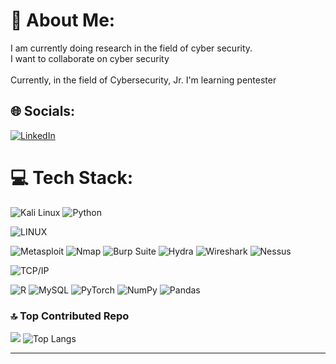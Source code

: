 
# 💫 About Me:
I am currently doing research in the field of cyber security.<br>I want to collaborate on cyber security<br><br>Currently, in the field of Cybersecurity, Jr. I'm learning pentester


## 🌐 Socials:
[![LinkedIn](https://img.shields.io/badge/LinkedIn-%230077B5.svg?logo=linkedin&logoColor=white)](https://linkedin.com/in/https://www.linkedin.com/in/sengin-ozlem) 

# 💻 Tech Stack:
![Kali Linux](https://img.shields.io/badge/Kali%20Linux-%23111.svg?style=flat&logo=Kali%20Linux&logoColor=white)
![Python](https://img.shields.io/badge/python-3670A0?style=flat&logo=python&logoColor=ffdd54) 


![LINUX](https://img.shields.io/badge/Linux-FCC624?style=flat&logo=linux&logoColor=black) 

![Metasploit](https://img.shields.io/badge/Metasploit-%23E4405F.svg?style=flat&logo=Metasploit&logoColor=white) 
![Nmap]([https://img.shields.io/badge/Nmap-%#7D8C7D.svg?style=flat&logo=Nmap&logoColor=white](https://img.shields.io/badge/Nmap-%#7D8C7D.svg?style=flat&logo=Nmap&logoColor=white)) 
![Burp Suite](https://img.shields.io/badge/Burp_Suite-%23FF6347.svg?style=flat&logo=Burp%20Suite&logoColor=white) 
![Hydra](https://img.shields.io/badge/Hydra-%234B0082.svg?style=flat&logo=Hydra&logoColor=white)
![Wireshark](https://img.shields.io/badge/Wireshark-%231167B6.svg?style=flat&logo=Wireshark&logoColor=white) 
![Nessus](https://img.shields.io/badge/Nessus-%23347FBB.svg?style=flat&logo=Nessus&logoColor=white)

![TCP/IP](https://img.shields.io/badge/TCP_IP-%2300aced.svg?style=flat&logoColor=white)

![R](https://img.shields.io/badge/r-%23276DC3.svg?style=flat&logo=r&logoColor=white) 
![MySQL](https://img.shields.io/badge/mysql-%2300f.svg?style=flat&logo=mysql&logoColor=white) 
![PyTorch](https://img.shields.io/badge/PyTorch-%23EE4C2C.svg?style=flat&logo=PyTorch&logoColor=white)
![NumPy](https://img.shields.io/badge/numpy-%23013243.svg?style=flat&logo=numpy&logoColor=white)
![Pandas](https://img.shields.io/badge/pandas-%23150458.svg?style=flat&logo=pandas&logoColor=white) 



### 🔝 Top Contributed Repo
![](https://github-contributor-stats.vercel.app/api?username=Exript&limit=5&theme=tokyonight&combine_all_yearly_contributions=true)
![Top Langs](https://github-readme-stats.vercel.app/api/top-langs/?username=Exript&layout=compact&theme=tokyonight)


---

